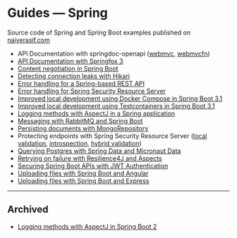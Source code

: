 # Guides &mdash; Spring

Source code of Spring and Spring Boot examples published on [naiyerasif.com](https://www.naiyerasif.com)

- API Documentation with springdoc-openapi ([webmvc](./springdoc-webmvc-integration/), [webmvcfn](./springdoc-webmvcfn-integration/))
- [API Documentation with Springfox 3](./springfox3-webmvc-integration/)
- [Content negotiation in Spring Boot](./spring-content-negotiation/)
- [Detecting connection leaks with Hikari](./spring-data-jdbc-hikari-leak-detection/)
- [Error handling for a Spring-based REST API](./spring-rest-error-handling/)
- [Error handling for Spring Security Resource Server](./spring-security-resource-server-error-handling/)
- [Improved local development using Docker Compose in Spring Boot 3.1](./springboot3-local-dev-docker-compose/)
- [Improved local development using Testcontainers in Spring Boot 3.1](./springboot3-local-dev-testcontainers/)
- [Logging methods with AspectJ in a Spring application](./springboot3-aop-method-logging/)
- [Messaging with RabbitMQ and Spring Boot](./spring-messaging-rabbitmq/)
- [Persisting documents with MongoRepository](./spring-data-mongo-repository/)
- Protecting endpoints with Spring Security Resource Server ([local validation](./spring-security-token-validation-local/), [introspection](./spring-security-token-introspection/), [hybrid validation](./spring-security-token-validation-hybrid/))
- [Querying Postgres with Spring Data and Micronaut Data](./spring-data-micronaut-data/)
- [Retrying on failure with Resilience4J and Aspects](./retry-on-failure/)
- [Securing Spring Boot APIs with JWT Authentication](./spring-security-jwt-auth/)
- [Uploading files with Spring Boot and Angular](./spring-file-upload/)
- [Uploading files with Spring Boot and Express](./springrx-file-upload/)

---

## Archived

- [Logging methods with AspectJ in Spring Boot 2](../@archive/spring/springboot2-aop-method-logging/)
